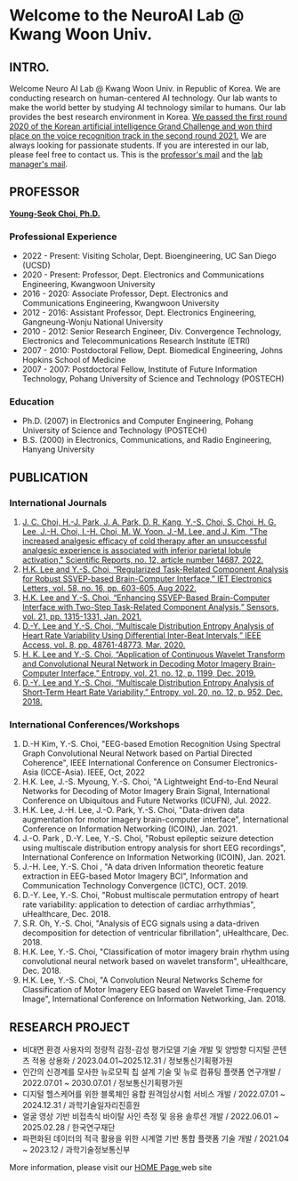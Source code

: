 # Welcome to the NeuroAI Lab @ Kwang Woon Univ.

## INTRO.
Welcome Neuro AI Lab @ Kwang Woon Univ. in Republic of Korea. We are conducting research on human-centered AI technology. Our lab wants to make the world better by studying AI technology similar to humans. Our lab provides the best research environment in Korea. <a href = "https://www.kw.ac.kr/ko/life/newsletter.jsp?BoardMode=view&DUID=34954"> We passed the first round 2020 of the Korean artificial intelligence Grand Challenge and won third place on the voice recognition track in the second round 2021.</a> We are always looking for passionate students. If you are interested in our lab, please feel free to contact us. This is the <a href = "yschoi@kw.ac.kr">professor's mail</a> and the <a href = "swslooser@gmail.com">lab manager's mail</a>.


## PROFESSOR

<a href = "https://sites.google.com/view/neuroailab/members/professor"> <b>Young-Seok Choi, Ph.D. </b></a>

### Professional Experience
- 2022 - Present: Visiting Scholar, Dept. Bioengineering, UC San Diego (UCSD)
- 2020 - Present:  Professor, Dept. Electronics and Communications Engineering, Kwangwoon University
- 2016 - 2020: Associate Professor, Dept. Electronics and Communications Engineering, Kwangwoon University
- 2012 - 2016: Assistant Professor, Dept. Electronics Engineering, Gangneung-Wonju National University
- 2010 - 2012:  Senior Research Engineer, Div. Convergence Technology, Electronics and Telecommunications Research Institute (ETRI)
- 2007 - 2010:  Postdoctoral Fellow, Dept. Biomedical Engineering, Johns Hopkins School of Medicine
- 2007 - 2007:  Postdoctoral Fellow, Institute of Future Information Technology, Pohang University of Science and Technology (POSTECH)

### Education
- Ph.D. (2007) in Electronics and Computer Engineering, Pohang University of Science and Technology (POSTECH)
- B.S. (2000) in Electronics, Communications, and Radio Engineering, Hanyang University

## PUBLICATION
### International Journals
1. <a href = "https://www.nature.com/articles/s41598-022-18181-0"> J. C. Choi, H.-J. Park, J. A. Park, D. R. Kang, Y.-S. Choi, S. Choi, H. G. Lee, J.-H. Choi, I.-H. Choi, M. W. Yoon, J.-M. Lee, and J. Kim, "The increased analgesic efficacy of cold therapy after an unsuccessful analgesic experience is associated with inferior parietal lobule activation," Scientific Reports, no. 12, article number 14687, 2022.</a>
2. <a href = "https://ietresearch.onlinelibrary.wiley.com/doi/full/10.1049/ell2.12540"> H.K. Lee and Y.-S. Choi, “Regularized Task-Related Component Analysis for Robust SSVEP-based Brain-Computer Interface,” IET Electronics Letters, vol. 58, no. 16, pp. 603-605, Aug 2022.</a>
3. <a href = "https://www.mdpi.com/1424-8220/21/4/1315"> H.K. Lee and Y.-S. Choi, “Enhancing SSVEP-Based Brain-Computer Interface with Two-Step Task-Related Component Analysis,” Sensors, vol. 21, pp. 1315-1331, Jan. 2021.</a>
4. <a href = "https://ieeexplore.ieee.org/document/9026972?source=authoralert"> D.-Y. Lee and Y.-S. Choi, “Multiscale Distribution Entropy Analysis of Heart Rate Variability Using Differential Inter-Beat Intervals,” IEEE Access, vol. 8, pp. 48761-48773, Mar. 2020. </a>
5. <a href = "https://www.mdpi.com/1099-4300/21/12/1199">H. K. Lee and Y.-S. Choi, “Application of Continuous Wavelet Transform and Convolutional Neural Network in Decoding Motor Imagery Brain-Computer  Interface,” Entropy, vol. 21, no. 12, p. 1199, Dec. 2019. </a> 
6. <a href = "https://www.mdpi.com/1099-4300/20/12/952"> D.-Y. Lee and Y.-S. Choi, “Multiscale Distribution Entropy Analysis of Short-Term Heart Rate Variability,” Entropy, vol. 20, no. 12, p. 952, Dec. 2018. </a>

### International Conferences/Workshops
1. D.-H Kim, Y.-S. Choi, "EEG-based Emotion Recognition Using Spectral Graph Convolutional Neural Network based on Partial Directed Coherence", IEEE International Conference on Consumer Electronics-Asia (ICCE-Asia). IEEE, Oct, 2022
2. H.K. Lee, J.-S. Myoung, Y.-S. Choi, "A Lightweight End-to-End Neural Networks for Decoding of Motor Imagery Brain Signal, International Conference on Ubiquitous and Future Networks (ICUFN), Jul. 2022.
3. H.K. Lee, J.-H. Lee, J.-O. Park, Y.-S. Choi, "Data-driven data augmentation for motor imagery brain-computer interface", International Conference on Information Networking (ICOIN), Jan. 2021.
4. J.-O. Park , D.-Y. Lee, Y.-S. Choi, "Robust epileptic seizure detection using multiscale distribution entropy analysis for short EEG recordings", International Conference on Information Networking (ICOIN), Jan. 2021.
5. J.-H. Lee, Y.-S. Choi , "A data driven Information theoretic feature extraction in EEG-based Motor Imagery BCI", Information and Communication Technology Convergence (ICTC), OCT. 2019.
6. D.-Y. Lee, Y.-S. Choi, "Robust multiscale permutation entropy of heart rate variability: application to detection of cardiac arrhythmias", uHealthcare, Dec. 2018.
7. S.R. Oh, Y.-S. Choi, "Analysis of ECG signals using a data-driven decomposition for detection of ventricular fibrillation", uHealthcare, Dec. 2018.
8. H.K. Lee, Y.-S. Choi, "Classification of motor imagery brain rhythm using convolutional neural network based on wavelet transform", uHealthcare, Dec. 2018.
9. H.K. Lee, Y.-S. Choi, "A Convolution Neural Networks Scheme for Classification of Motor Imagery EEG based on Wavelet Time-Frequency Image", International Conference on Information Networking, Jan. 2018.

## RESEARCH PROJECT
- 비대면 환경 사용자의 정량적 감정-감성 평가모델 기술 개발 및 양방향 디지털 콘텐츠 적용 상용화 / 2023.04.01~2025.12.31 / 정보통신기획평가원
- 인간의 신경계를 모사한 뉴로모픽 칩 설계 기술 및 뉴로 컴퓨팅 플랫폼 연구개발 / 2022.07.01 ~ 2030.07.01 / 정보통신기획평가원
- 디지털 헬스케어를 위한 블록체인 융합 원격임상시험 서비스 개발 / 2022.07.01 ~ 2024.12.31 / 과학기술일자리진흥원
- 얼굴 영상 기반 비접촉식 바이탈 사인  측정 및 응용 솔루션 개발 / 2022.06.01 ~ 2025.02.28 / 한국연구재단
- 파편화된 데이터의 적극 활용을 위한 시계열 기반 통합 플랫폼 기술 개발 / 2021.04 ~ 2023.12 / 과학기술정보통신부

More information, please visit our <a href = "https://sites.google.com/view/neuroailab/home"> HOME Page </a> web site
